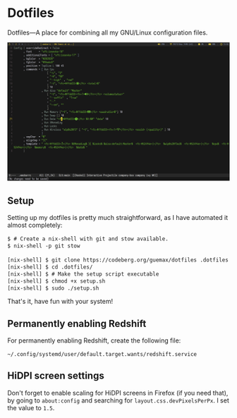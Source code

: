 # Dotfiles

Dotfiles&mdash;A place for combining all my GNU/Linux configuration
files.

![Screenshot of my desktop.](./resources/screenshot-1.png)

## Setup

Setting up my dotfiles is pretty much straightforward, as I have
automated it almost completely:

```shell
$ # Create a nix-shell with git and stow available.
$ nix-shell -p git stow

[nix-shell] $ git clone https://codeberg.org/guemax/dotfiles .dotfiles
[nix-shell] $ cd .dotfiles/
[nix-shell] $ # Make the setup script executable
[nix-shell] $ chmod +x setup.sh
[nix-shell] $ sudo ./setup.sh
```

That's it, have fun with your system!

## Permanently enabling Redshift

For permanently enabling Redshift, create the following file:

```shell
~/.config/systemd/user/default.target.wants/redshift.service
```

## HiDPI screen settings

Don't forget to enable scaling for HiDPI screens in Firefox (if you
need that), by going to `about:config` and searching for
`layout.css.devPixelsPerPx`.  I set the value to `1.5`.
